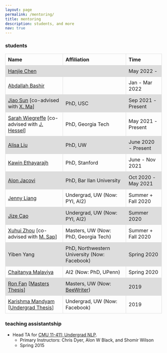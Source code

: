 ```yaml
---
layout: page
permalink: /mentoring/
title: mentoring
description: students, and more
nav: true
---
```


### students


<style>
table {
  border-collapse: collapse;
  width: 100%;
}

td, th {
  border: 1px solid #dddddd;
  text-align: left;
  padding: 8px;
}

tr:nth-child(even) {
  background-color: #dddddd;
}
</style>
<table>
  <tr>
    <th><b>Name</b></th>
    <th><b>Affiliation</b></th>
    <th><b>Time</b></th>
  </tr>
<!-- https://phoenix.yizimg.com/ayush-pancholy -->
  <tr>
    <td><a href="http://www.cs.virginia.edu/~hc9mx/">Hanjie Chen</a></td>
    <td></td>
    <td>May 2022 - </td>
  </tr>
  <tr>
    <td><a href="https://abdallah197.com/">Abdallah Bashir</a></td>
    <td></td>
    <td>Jan - Mar 2022</td>
  </tr>
  <tr>
    <td><a href="https://sunjiao123sun.github.io/">Jiao Sun</a> [co-advised with <a href="https://xuezhemax.github.io/">X. Ma</a>]</td>
    <td>PhD, USC</td>
    <td>Sep 2021 - Present</td>
  </tr>
  <tr>
    <td><a href="https://sarahwie.github.io/">Sarah Wiegreffe</a> [co-advised with <a href="https://jmhessel.com/">J. Hessel</a>]</td>
    <td>PhD, Georgia Tech</td>
    <td>May 2021 - Present</td>
  </tr>
  <!-- <tr>
    <td><a href="https://liweijiang.me/">Liwei Jiang</a></td>
    <td>PhD, UW</td>
    <td>Jan 2021 - Present</td>
  </tr> -->
  <tr>
    <td><a href="https://alisawuffles.github.io/">Alisa Liu</a></td>
    <td>PhD, UW</td>
    <td>June 2020 - Present</td>
  </tr>
  <tr>
    <td><a href="https://kawine.github.io/">Kawin Ethayarajh</a></td>
    <td>PhD, Stanford</td>
    <td>June - Nov 2021</td>
  </tr>
  <!-- <tr>
    <td><a href="https://www.linkedin.com/in/ximing-lu-4aa9a51a0">Ximing Lu</a></td>
    <td>Undergrad, UW</td>
    <td>Nov 2020 - Present</td>
  </tr> -->
  <tr>
    <td><a href="https://alonjacovi.github.io/">Alon Jacovi</a></td>
    <td>PhD, Bar Ilan University</td>
    <td>Oct 2020 - May 2021</td>
  </tr>
  <tr>
    <td><a href="http://jennyliang.me/">Jenny Liang</a></td>
    <td>Undergrad, UW (Now: PYI, AI2)</td>
    <td>Summer + Fall 2020</td>
  </tr>
  <tr>
    <td><a href="https://www.linkedin.com/in/jize-cao-166890135/">Jize Cao</a></td>
    <td>Undergrad, UW (Now: PYI, AI2)</td>
    <td>Summer 2020</td>
  </tr>
  <tr>
    <td><a href="https://xuhuizhou.github.io/">Xuhui Zhou</a> [co-advised with <a href="https://homes.cs.washington.edu/~msap/index.html">M. Sap</a>]</td>
    <td>Masters, UW (Now: PhD, Georgia Tech)</td>
    <td>Summer + Fall 2020</td>
  </tr>
  <tr>
    <td>Yiben Yang</td>
    <td>PhD, Northwestern University (Now: Facebook)</td>
    <td>Spring 2020</td>
  </tr>
  <tr>
    <td><a href="https://chaitanyamalaviya.github.io/">Chaitanya Malaviya</a></td>
    <td>AI2 (Now: PhD, UPenn)</td>
    <td>Spring 2020</td>
  </tr>
  <tr>
    <td><a href="https://www.linkedin.com/in/ronf/">Ron Fan</a> [<a href="../assets/pdf/Ron_Fan_University_of_Washington_Masters_Thesis.pdf">Masters Thesis</a>]</td>
    <td>Masters, UW (Now: <a href="https://www.beewriter.com/">BeeWriter</a>)</td>
    <td>2019</td>
  </tr>
  <tr>
    <td><a href="https://www.linkedin.com/in/kmandyam/">Karishma Mandyam</a> [<a href="../assets/pdf/Karishma_Mandyam_UW_Senior_Thesis.pdf">Undergrad Thesis</a>]</td>
    <td>Undergrad, UW (Now: Facebook)</td>
    <td>2019</td>
  </tr>
</table>





### teaching assistantship

- Head TA for [CMU 11-411: Undergrad NLP](http://demo.clab.cs.cmu.edu/NLP/).
    * Primary Instructors: Chris Dyer, Alon W Black, and Shomir Wilson
    * Spring 2015

